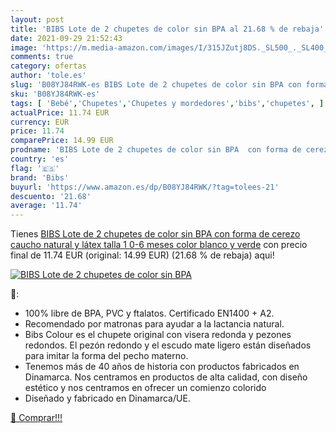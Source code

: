 ```yaml
---
layout: post
title: 'BIBS Lote de 2 chupetes de color sin BPA al 21.68 % de rebaja'
date: 2021-09-29 21:52:43
image: 'https://m.media-amazon.com/images/I/315JZutj8DS._SL500_._SL400_.jpg'
comments: true
category: ofertas
author: 'tole.es'
slug: 'B08YJ84RWK-es BIBS Lote de 2 chupetes de color sin BPA con forma de...'
sku: 'B08YJ84RWK-es'
tags: [ 'Bebé','Chupetes','Chupetes y mordedores','bibs','chupetes', ]
actualPrice: 11.74 EUR
currency: EUR
price: 11.74
comparePrice: 14.99 EUR
prodname: 'BIBS Lote de 2 chupetes de color sin BPA  con forma de cerezo  caucho natural y látex  talla 1  0-6 meses   color blanco y verde'
country: 'es'
flag: '🇪🇸'
brand: 'Bibs'
buyurl: 'https://www.amazon.es/dp/B08YJ84RWK/?tag=tolees-21'
descuento: '21.68'
average: '11.74'
---
```


Tienes [BIBS Lote de 2 chupetes de color sin BPA  con forma de cerezo  caucho natural y látex  talla 1  0-6 meses   color blanco y verde](https://www.amazon.es/dp/B08YJ84RWK/?tag=tolees-21) con precio final de  11.74 EUR (original: 14.99 EUR) (21.68 %  de rebaja) aqui!

[![BIBS Lote de 2 chupetes de color sin BPA](https://m.media-amazon.com/images/I/315JZutj8DS._SL500_._SL400_.jpg)](https://www.amazon.es/dp/B08YJ84RWK/?tag=tolees-21)

🔎:

- 100% libre de BPA, PVC y ftalatos. Certificado EN1400 + A2.
- Recomendado por matronas para ayudar a la lactancia natural.
- Bibs Colour es el chupete original con visera redonda y pezones redondos. El pezón redondo y el escudo mate ligero están diseñados para imitar la forma del pecho materno.
- Tenemos más de 40 años de historia con productos fabricados en Dinamarca. Nos centramos en productos de alta calidad, con diseño estético y nos centramos en ofrecer un comienzo colorido
- Diseñado y fabricado en Dinamarca/UE.

[🛒 Comprar!!!](https://www.amazon.es/dp/B08YJ84RWK/?tag=tolees-21)
